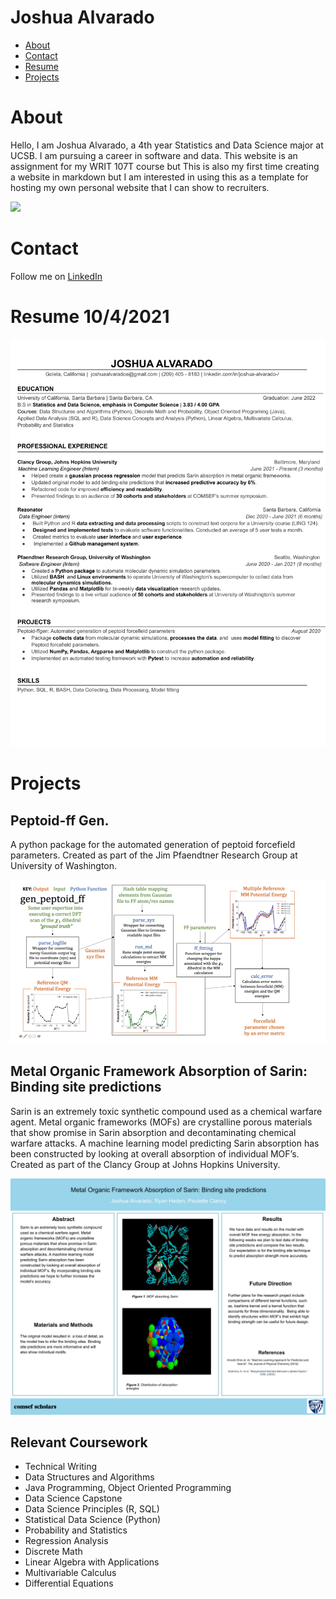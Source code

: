 # Joshua Alvarado

- [About](#about)
- [Contact](#contact)
- [Resume](#resume)
- [Projects](#projects)


# About

Hello, I am Joshua Alvarado, a 4th year Statistics and Data Science major at UCSB. I am pursuing a career in software and data. This website is an assignment for my WRIT 107T course but  This is also my first time creating a website in markdown but I am interested in using this as a template for hosting my own personal website that I can show to recruiters.

[<img width="256px" src="static/joshheadshot.jpg">](static/joshheadshot.png)

# Contact 

Follow me on [LinkedIn](https://www.linkedin.com/in/joshua-alvarado-/)



# Resume 10/4/2021
[<img width="720px" src="static/resume.png">](static/resume)

# Projects

## Peptoid-ff Gen.

A python package for the automated generation of peptoid forcefield parameters. Created as part of the Jim Pfaendtner Research Group at University of Washington.

[<img width="720px" src="static/peptoid-ff.png">](static/peptoid-ff)

## Metal Organic Framework Absorption of Sarin: Binding site predictions

Sarin is an extremely toxic synthetic compound used as a chemical warfare agent. Metal organic frameworks (MOFs) are crystalline porous materials that show promise in Sarin absorption and decontaminating chemical warfare attacks. A machine learning model predicting Sarin absorption has been constructed by looking at overall absorption of individual MOF’s. Created as part of the Clancy Group at Johns Hopkins University.

[<img width="720px" src="static/mof.png">](static/mof)

## Relevant Coursework

- Technical Writing
- Data Structures and Algorithms
- Java Programming, Object Oriented Programming
- Data Science Capstone
- Data Science Principles (R, SQL)
- Statistical Data Science (Python)
- Probability and Statistics 
- Regression Analysis
- Discrete Math
- Linear Algebra with Applications
- Multivariable Calculus
- Differential Equations
